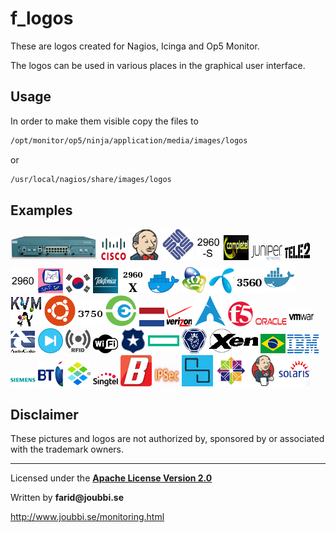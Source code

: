 # f_logos

These are logos created for Nagios, Icinga and Op5 Monitor.

The logos can be used in various places in the graphical user interface.


## Usage
In order to make them visible copy the files to 
```sh
/opt/monitor/op5/ninja/application/media/images/logos
```
or
```sh
/usr/local/nagios/share/images/logos
```


## Examples
![](f_11503.png)        ![](f_cisco.png)              ![](f_jenkins.png)  ![](f_sun.png)
![](f_2960f.png)        ![](f_completel.png)          ![](f_juniper.png)  ![](f_tele2.png)
![](f_2960.png)         ![](f_cp.png)                 ![](f_korea.png)    ![](f_telefonica.png)
![](f_2960x.png)        ![](f_docker2.png)            ![](f_kpn.png)      ![](f_telenor.png)
![](f_3560.png)         ![](f_docker.png)             ![](f_kvm.png)      ![](f_ubuntu.png)
![](f_3750.png)         ![](f_enterprise_tester.png)  ![](f_nl.png)       ![](f_verizon.png)
![](f_arch.png)         ![](f_f5.png)                 ![](f_oracle.png)   ![](f_vmware.png)
![](f_audiocodes.png)   ![](f_firewall.png)           ![](f_rfid.png)     ![](f_wifi.png)
![](f_bluecoat.png)     ![](f_hpe.png)                ![](f_scania.png)   ![](f_xen.png)
![](f_brazil.png)       ![](f_ibm.png)                ![](f_siemens.png)
![](f_bt.png)           ![](f_infoblox.png)           ![](f_singtel.png)
![](f_buffalotech.png)  ![](f_ipsec.png)              ![](f_smartos.png)
![](f_centos.png)       ![](f_jenkins2.png)           ![](f_solaris.png)


## Disclaimer
These pictures and logos are not authorized by, sponsored by or associated with the trademark owners.

___

Licensed under the [__Apache License Version 2.0__](https://www.apache.org/licenses/LICENSE-2.0)

Written by __farid@joubbi.se__

http://www.joubbi.se/monitoring.html

